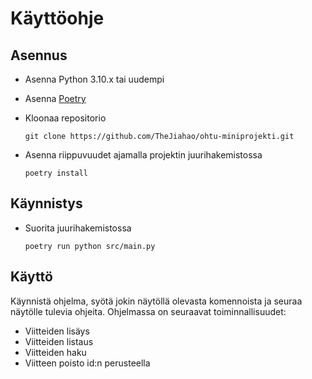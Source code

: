 # Käyttöohje

## Asennus

+ Asenna Python 3.10.x tai uudempi
+ Asenna [Poetry](https://python-poetry.org/docs/)
+ Kloonaa repositorio

  ```shell
  git clone https://github.com/TheJiahao/ohtu-miniprojekti.git
  ```

+ Asenna riippuvuudet ajamalla projektin juurihakemistossa

  ```shell
  poetry install
  ```

## Käynnistys

+ Suorita juurihakemistossa

    ```shell
    poetry run python src/main.py
    ```

## Käyttö

Käynnistä ohjelma, syötä jokin näytöllä olevasta komennoista ja seuraa näytölle tulevia ohjeita.
Ohjelmassa on seuraavat toiminnallisuudet:
- Viitteiden lisäys
- Viitteiden listaus
- Viitteiden haku
- Viitteen poisto id:n perusteella
